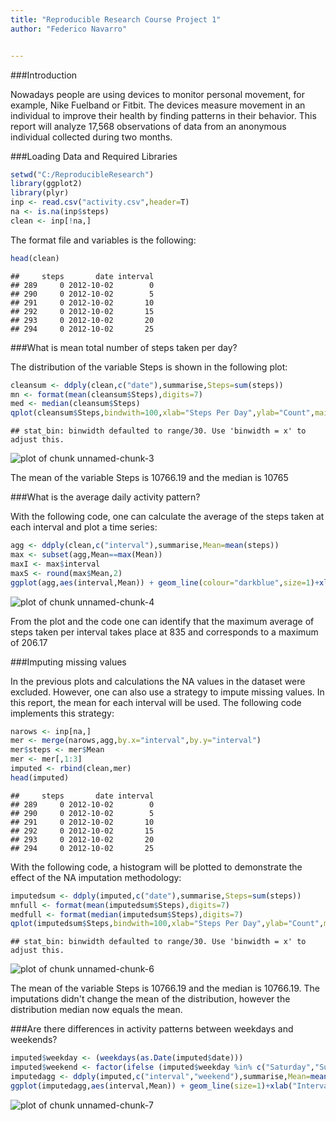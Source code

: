```yaml
---
title: "Reproducible Research Course Project 1"
author: "Federico Navarro"


---
```


###Introduction

Nowadays people are using devices to monitor personal movement, for example, Nike Fuelband or Fitbit. The devices measure movement in an individual to improve their health by finding patterns in their behavior. This report will analyze 17,568 observations of data from an anonymous individual collected during two months.


###Loading Data and Required Libraries


```r
setwd("C:/ReproducibleResearch")
library(ggplot2)
library(plyr)
inp <- read.csv("activity.csv",header=T)
na <- is.na(inp$steps)
clean <- inp[!na,]
```

The format file and variables is the following:



```r
head(clean)
```

```
##     steps       date interval
## 289     0 2012-10-02        0
## 290     0 2012-10-02        5
## 291     0 2012-10-02       10
## 292     0 2012-10-02       15
## 293     0 2012-10-02       20
## 294     0 2012-10-02       25
```

###What is mean total number of steps taken per day?

The distribution of the variable Steps is shown in the following plot:


```r
cleansum <- ddply(clean,c("date"),summarise,Steps=sum(steps))
mn <- format(mean(cleansum$Steps),digits=7)
med <- median(cleansum$Steps)
qplot(cleansum$Steps,bindwith=100,xlab="Steps Per Day",ylab="Count",main="Histogram of Steps Taken Each Day")
```

```
## stat_bin: binwidth defaulted to range/30. Use 'binwidth = x' to adjust this.
```

![plot of chunk unnamed-chunk-3](figure/unnamed-chunk-3-1.png) 

The mean of the variable Steps is 10766.19 and the median is 10765

###What is the average daily activity pattern?

With the following code, one can calculate the average of the steps taken at each interval and plot a time series:


```r
agg <- ddply(clean,c("interval"),summarise,Mean=mean(steps))
max <- subset(agg,Mean==max(Mean))
maxI <- max$interval
maxS <- round(max$Mean,2)
ggplot(agg,aes(interval,Mean)) + geom_line(colour="darkblue",size=1)+xlab("Interval")+ylab("Average Steps Per Interval")
```

![plot of chunk unnamed-chunk-4](figure/unnamed-chunk-4-1.png) 

From the plot and the code one can identify that the maximum average of steps taken per interval takes place at 835 and corresponds to a maximum of 206.17  

###Imputing missing values

In the previous plots and  calculations the NA values in the dataset were excluded. However, one can also use a strategy to impute missing values. In this report, the mean for each interval will be used. The following code implements this strategy:


```r
narows <- inp[na,]
mer <- merge(narows,agg,by.x="interval",by.y="interval")
mer$steps <- mer$Mean
mer <- mer[,1:3]
imputed <- rbind(clean,mer)
head(imputed)
```

```
##     steps       date interval
## 289     0 2012-10-02        0
## 290     0 2012-10-02        5
## 291     0 2012-10-02       10
## 292     0 2012-10-02       15
## 293     0 2012-10-02       20
## 294     0 2012-10-02       25
```

With the following code, a histogram will be plotted to demonstrate the effect of the NA imputation methodology:



```r
imputedsum <- ddply(imputed,c("date"),summarise,Steps=sum(steps))
mnfull <- format(mean(imputedsum$Steps),digits=7)
medfull <- format(median(imputedsum$Steps),digits=7)
qplot(imputedsum$Steps,bindwith=100,xlab="Steps Per Day",ylab="Count",main="Histogram of Steps Taken Each Day")
```

```
## stat_bin: binwidth defaulted to range/30. Use 'binwidth = x' to adjust this.
```

![plot of chunk unnamed-chunk-6](figure/unnamed-chunk-6-1.png) 

The mean of the variable Steps is 10766.19 and the median is 10766.19. The imputations didn't change the mean of the distribution, however the distribution median now equals the mean.

###Are there differences in activity patterns between weekdays and weekends?


```r
imputed$weekday <- (weekdays(as.Date(imputed$date)))
imputed$weekend <- factor(ifelse (imputed$weekday %in% c("Saturday","Sunday"),"Weekend","Weekday"))
imputedagg <- ddply(imputed,c("interval","weekend"),summarise,Mean=mean(steps))
ggplot(imputedagg,aes(interval,Mean)) + geom_line(size=1)+xlab("Interval")+ylab("Average Steps Per Interval") + facet_grid(weekend~.)
```

![plot of chunk unnamed-chunk-7](figure/unnamed-chunk-7-1.png) 

